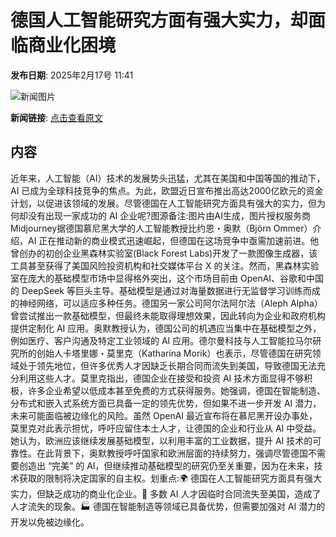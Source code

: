 # 德国人工智能研究方面有强大实力，却面临商业化困境

**发布日期**: 2025年2月17号 11:41

![新闻图片](https://pic.chinaz.com/picmap/thumb/202307181533311253_6.jpg)

**新闻链接**: [点击查看原文](https://www.aibase.com/zh/news/15421)

## 内容

近年来，人工智能（AI）技术的发展势头迅猛，尤其在美国和中国等国的推动下，AI 已成为全球科技竞争的焦点。为此，欧盟近日宣布推出高达2000亿欧元的资金计划，以促进该领域的发展。尽管德国在人工智能研究方面具有强大的实力，但为何却没有出现一家成功的 AI 企业呢?图源备注:图片由AI生成，图片授权服务商Midjourney据德国慕尼黑大学的人工智能教授比约恩・奥默（Björn Ommer）介绍，AI 正在推动新的商业模式迅速崛起，但德国在这场竞争中亟需加速前进。他曾创办的初创企业黑森林实验室(Black Forest Labs)开发了一款图像生成器，该工具甚至获得了美国风险投资机构和社交媒体平台 X 的关注。然而，黑森林实验室在庞大的基础模型市场中显得格外突出，这个市场目前由 OpenAI、谷歌和中国的 DeepSeek 等巨头主导。基础模型是通过对海量数据进行无监督学习训练而成的神经网络，可以适应多种任务。德国另一家公司阿尔法阿尔法（Aleph Alpha）曾尝试推出一款基础模型，但最终未能取得理想效果，因此转向为企业和政府机构提供定制化 AI 应用。奥默教授认为，德国公司的机遇应当集中在基础模型之外，例如医疗、客户沟通及特定工业领域的 AI 应用。德尔曼科技与人工智能拉马尔研究所的创始人卡塔里娜・莫里克（Katharina Morik）也表示，尽管德国在研究领域处于领先地位，但许多优秀人才因缺乏长期合同而流失到美国，导致德国无法充分利用这些人才。莫里克指出，德国企业在接受和投资 AI 技术方面显得不够积极，许多企业希望以低成本甚至免费的方式获得服务。她强调，德国在智能制造、分布式和嵌入式系统方面已具备一定的领先优势，但如果不进一步开发 AI 潜力，未来可能面临被边缘化的风险。虽然 OpenAI 最近宣布将在慕尼黑开设办事处，莫里克对此表示担忧，呼吁应留住本土人才，让德国的企业和行业从 AI 中受益。她认为，欧洲应该继续发展基础模型，以利用丰富的工业数据，提升 AI 技术的可靠性。在此背景下，奥默教授呼吁国家和欧洲层面的持续努力，强调尽管德国不需要创造出 “完美” 的 AI，但继续推动基础模型的研究仍至关重要，因为在未来，技术获取的限制将决定国家的自主权。划重点:🌍 德国在人工智能研究方面具有强大实力，但缺乏成功的商业化企业。🚀 多数 AI 人才因临时合同流失至美国，造成了人才流失的现象。🏭 德国在智能制造等领域已具备优势，但需要加强对 AI 潜力的开发以免被边缘化。
